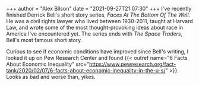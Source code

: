 +++
author = "Alex Bilson"
date = "2021-09-27T21:07:30"
+++
I've recently finished Derrick Bell's short story series, _Faces At The Bottom Of The Well_. He was a civil rights lawyer who lived between 1930-2011, taught at Harvard Law, and wrote some of the most thought-provoking ideas about race in America I've encountered yet. The series ends with _The Space Traders_, Bell's most famous short story.

Curious to see if economic conditions have improved since Bell's writing, I looked it up on Pew Research Center and found {{< outref name="6 Facts About Economic Inequality" src="https://www.pewresearch.org/fact-tank/2020/02/07/6-facts-about-economic-inequality-in-the-u-s/" >}}. Looks as bad and worse than, yikes.